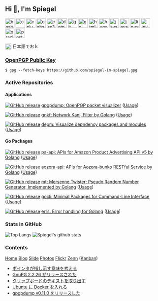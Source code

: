 ## Hi 👋, I'm Spiegel

<p>
<img src="https://www.vectorlogo.zone/logos/gnu_bash/gnu_bash-icon.svg" alt="bash" width="30" height="30"/>
<img src="https://devicons.github.io/devicon/devicon.git/icons/c/c-original.svg" alt="c" width="30" height="30"/>
<img src="https://devicons.github.io/devicon/devicon.git/icons/cplusplus/cplusplus-original.svg" alt="cplusplus" width="30" height="30"/>
<img src="https://devicons.github.io/devicon/devicon.git/icons/csharp/csharp-original.svg" alt="csharp" width="30" height="30"/>
<img src="https://devicons.github.io/devicon/devicon.git/icons/css3/css3-original-wordmark.svg" alt="css3" width="30" height="30"/>
<img src="https://devicons.github.io/devicon/devicon.git/icons/dot-net/dot-net-original-wordmark.svg" alt="dotnet" width="30" height="30"/>
<img src="https://www.vectorlogo.zone/logos/git-scm/git-scm-icon.svg" alt="git" width="30" height="30"/>
<img src="https://devicons.github.io/devicon/devicon.git/icons/go/go-original.svg" alt="go" width="30" height="30"/>
<img src="https://devicons.github.io/devicon/devicon.git/icons/html5/html5-original-wordmark.svg" alt="html5" width="30" height="30"/>
<img src="https://api.iconify.design/logos-hugo.svg" alt="hugo" width="30" height="30"/>
<img src="https://devicons.github.io/devicon/devicon.git/icons/java/java-original-wordmark.svg" alt="java" width="30" height="30"/>
<img src="https://devicons.github.io/devicon/devicon.git/icons/javascript/javascript-original.svg" alt="javascript" width="30" height="30"/>
<img src="https://devicons.github.io/devicon/devicon.git/icons/linux/linux-original.svg" alt="linux" width="30" height="30"/>
<img src="https://devicons.github.io/devicon/devicon.git/icons/mysql/mysql-original-wordmark.svg" alt="mysql" width="30" height="30"/>
<img src="https://devicons.github.io/devicon/devicon.git/icons/oracle/oracle-original.svg" alt="oracle" width="30" height="30"/>
<img src="https://devicons.github.io/devicon/devicon.git/icons/postgresql/postgresql-original-wordmark.svg" alt="postgresql" width="30" height="30"/></p>
</p>

<p>
<a href="https://twitter.com/spiegel_2007" target="blank"><img align="center" src="https://cdn.jsdelivr.net/npm/simple-icons@3.0.1/icons/twitter.svg" alt="spiegel_2007" height="20" width="20" /></a>
日本語でおｋ
</p>

### [OpenPGP Public Key](https://baldanders.info/pubkeys/)

```
$ gpg --fetch-keys https://github.com/spiegel-im-spiegel.gpg
```

### Active Repositories

#### Applications

[![GitHub release](https://img.shields.io/github/release/spiegel-im-spiegel/gpgpdump.svg)](https://github.com/spiegel-im-spiegel/gpgpdump/releases/latest) [gpgpdump: OpenPGP packet visualizer](https://github.com/spiegel-im-spiegel/gpgpdump) ([Usage](https://text.baldanders.info/release/gpgpdump/))

[![GitHub release](https://img.shields.io/github/release/spiegel-im-spiegel/gnkf.svg)](https://github.com/spiegel-im-spiegel/gnkf/releases/latest) [gnkf: Network Kanji Filter by Golang](https://github.com/spiegel-im-spiegel/gnkf) ([Usage](https://text.baldanders.info/release/gnkf/))

[![GitHub release](https://img.shields.io/github/release/spiegel-im-spiegel/depm.svg)](https://github.com/spiegel-im-spiegel/depm/releases/latest) [depm: Visualize depndency packages and modules](https://github.com/spiegel-im-spiegel/depm) ([Usage](https://text.baldanders.info/release/dependency-graph-for-golang-modules/))

#### Go Packages

[![GitHub release](https://img.shields.io/github/release/spiegel-im-spiegel/pa-api.svg)](https://github.com/spiegel-im-spiegel/pa-api/releases/latest) [pa-api: APIs for Amazon Product Advertising API v5 by Golang](https://github.com/spiegel-im-spiegel/pa-api) ([Usage](https://text.baldanders.info/release/pa-api-v5/))

[![GitHub release](https://img.shields.io/github/release/spiegel-im-spiegel/aozora-api.svg)](https://github.com/spiegel-im-spiegel/aozora-api/releases/latest) [aozora-api: APIs for Aozora-bunko RESTful Service by Golang](https://github.com/spiegel-im-spiegel/aozora-api) ([Usage](https://text.baldanders.info/release/aozora-api-package-for-golang/))

[![GitHub release](https://img.shields.io/github/release/spiegel-im-spiegel/mt.svg)](https://github.com/spiegel-im-spiegel/mt/releases/latest) [mt: Mersenne Twister; Pseudo Random Number Generator, Implemented by Golang](https://github.com/spiegel-im-spiegel/mt) ([Usage](https://text.baldanders.info/release/mersenne-twister-by-golang/))

[![GitHub release](https://img.shields.io/github/release/spiegel-im-spiegel/gocli.svg)](https://github.com/spiegel-im-spiegel/gocli/releases/latest) [gocli: Minimal Packages for Command-Line Interface](https://github.com/spiegel-im-spiegel/gocli) ([Usage](https://text.baldanders.info/release/gocli-package-for-golang/))

[![GitHub release](https://img.shields.io/github/release/spiegel-im-spiegel/errs.svg)](https://github.com/spiegel-im-spiegel/errs/releases/latest) [errs: Error handling for Golang](https://github.com/spiegel-im-spiegel/errs) ([Usage](https://text.baldanders.info/release/errs-package-for-golang/))

### Stats in GitHub

![Top Langs](https://github-readme-stats.vercel.app/api/top-langs/?username=spiegel-im-spiegel&hide=html)
![Spiegel's github stats](https://github-readme-stats.vercel.app/api?username=spiegel-im-spiegel&show_icons=true&line_height=34)

### Contents

<p>
<a href="https://baldanders.info/">Home</a>
<a href="https://text.baldanders.info/">Blog</a>
<a href="https://slide.baldanders.info/">Slide</a>
<a href="https://photo.baldanders.info/">Photos</a>
<a href="https://www.flickr.com/photos/spiegel/">Flickr</a>
<a href="https://zenn.dev/spiegel">Zenn</a>
(<a href="https://github.com/spiegel-im-spiegel/github-pages-env/projects/1">Kanban</a>)
</p>

<!-- BLOG-POST-LIST:START -->
- [ポインタが指し示す意味を考える](https://text.baldanders.info/golang/value-pointer-semantic/)
- [GnuPG 2.2.26 がリリースされた](https://text.baldanders.info/release/2020/12/gnupg-2_2_26-is-released/)
- [クリップボードのテキストを取り出す](https://zenn.dev/spiegel/articles/20201220-clipboard)
- [Ubuntu に Docker を入れる](https://text.baldanders.info/remark/2020/12/installing-docker-in-ubuntu/)
- [gpgpdump v0.11.0 をリリースした](https://text.baldanders.info/release/2020/12/gpgpdump-v0_11_0-is-released/)
<!-- BLOG-POST-LIST:END -->

